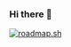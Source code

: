 ### Hi there 👋



[![roadmap.sh](https://api.roadmap.sh/v1-badge/tall/65becef60c548122838a5f59?variant=dark&roadmaps=devops%2Ccyber-security)](https://roadmap.sh)
